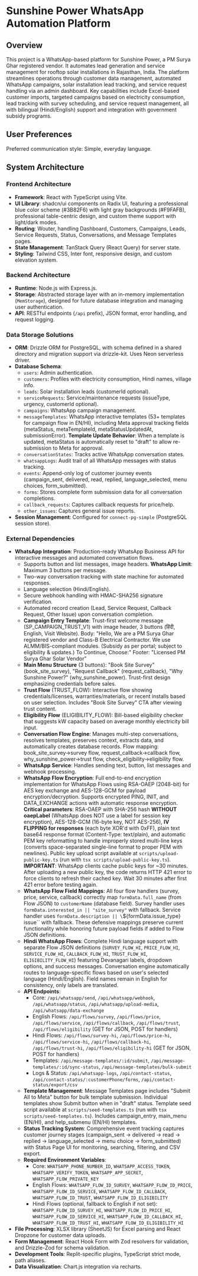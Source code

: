 # Sunshine Power WhatsApp Automation Platform

## Overview

This project is a WhatsApp-based platform for Sunshine Power, a PM Surya Ghar registered vendor. It automates lead generation and service management for rooftop solar installations in Rajasthan, India. The platform streamlines operations through customer data management, automated WhatsApp campaigns, solar installation lead tracking, and service request handling via an admin dashboard. Key capabilities include Excel-based customer imports, targeted campaigns based on electricity consumption, lead tracking with survey scheduling, and service request management, all with bilingual (Hindi/English) support and integration with government subsidy programs.

## User Preferences

Preferred communication style: Simple, everyday language.

## System Architecture

### Frontend Architecture
- **Framework**: React with TypeScript using Vite.
- **UI Library**: shadcn/ui components on Radix UI, featuring a professional blue color scheme (#3B82F6) with light gray backgrounds (#F9FAFB), professional table-centric design, and custom theme support with light/dark modes.
- **Routing**: Wouter, handling Dashboard, Customers, Campaigns, Leads, Service Requests, Status, Conversations, and Message Templates pages.
- **State Management**: TanStack Query (React Query) for server state.
- **Styling**: Tailwind CSS, Inter font, responsive design, and custom elevation system.

### Backend Architecture
- **Runtime**: Node.js with Express.js.
- **Storage**: Abstracted storage layer with an in-memory implementation (`MemStorage`), designed for future database integration and managing user authentication.
- **API**: RESTful endpoints (`/api` prefix), JSON format, error handling, and request logging.

### Data Storage Solutions
- **ORM**: Drizzle ORM for PostgreSQL, with schema defined in a shared directory and migration support via drizzle-kit. Uses Neon serverless driver.
- **Database Schema**:
    - `users`: Admin authentication.
    - `customers`: Profiles with electricity consumption, Hindi names, village info.
    - `leads`: Solar installation leads (customerId optional).
    - `serviceRequests`: Service/maintenance requests (issueType, urgency, customerId optional).
    - `campaigns`: WhatsApp campaign management.
    - `messageTemplates`: WhatsApp interactive templates (53+ templates for campaign flow in EN/HI), including Meta approval tracking fields (metaStatus, metaTemplateId, metaStatusUpdatedAt, submissionError). **Template Update Behavior**: When a template is updated, metaStatus is automatically reset to "draft" to allow re-submission to Meta for approval.
    - `conversationStates`: Tracks active WhatsApp conversation states.
    - `whatsappLogs`: Audit trail of all WhatsApp messages with status tracking.
    - `events`: Append-only log of customer journey events (campaign_sent, delivered, read, replied, language_selected, menu choices, form_submitted).
    - `forms`: Stores complete form submission data for all conversation completions.
    - `callback_requests`: Captures callback requests for price/help.
    - `other_issues`: Captures general issue reports.
- **Session Management**: Configured for `connect-pg-simple` (PostgreSQL session store).

### External Dependencies

- **WhatsApp Integration**: Production-ready WhatsApp Business API for interactive messages and automated conversation flows.
    - Supports button and list messages, image headers. **WhatsApp Limit**: Maximum 3 buttons per message.
    - Two-way conversation tracking with state machine for automated responses.
    - Language selection (Hindi/English).
    - Secure webhook handling with HMAC-SHA256 signature verification.
    - Automated record creation (Lead, Service Request, Callback Request, Other Issue) upon conversation completion.
    - **Campaign Entry Template**: Trust-first welcome message (SP_CAMPAIGN_TRUST_V1) with image header, 3 buttons (हिंदी, English, Visit Website). Body: "Hello, We are a PM Surya Ghar registered vendor and Class-B Electrical Contractor. We use ALMM/BIS-compliant modules. (Subsidy as per portal; subject to eligibility & updates.) To Continue, Choose:" Footer: "Licensed PM Surya Ghar Solar Vendor"
    - **Main Menu Structure** (3 buttons): "Book Site Survey" (book_site_survey), "Request Callback" (request_callback), "Why Sunshine Power?" (why_sunshine_power). Trust-first design emphasizing credentials before sales.
    - **Trust Flow** (TRUST_FLOW): Interactive flow showing credentials/licenses, warranties/materials, or recent installs based on user selection. Includes "Book Site Survey" CTA after viewing trust content.
    - **Eligibility Flow** (ELIGIBILITY_FLOW): Bill-based eligibility checker that suggests kW capacity based on average monthly electricity bill input.
    - **Conversation Flow Engine**: Manages multi-step conversations, resolves templates, preserves context, extracts data, and automatically creates database records. Flow mapping: book_site_survey→survey flow, request_callback→callback flow, why_sunshine_power→trust flow, check_eligibility→eligibility flow.
    - **WhatsApp Service**: Handles sending text, button, list messages and webhook processing.
    - **WhatsApp Flow Encryption**: Full end-to-end encryption implementation for WhatsApp Flows using RSA-OAEP (2048-bit) for AES key exchange and AES-128-GCM for payload encryption/decryption. Supports encrypted PING, INIT, and DATA_EXCHANGE actions with automatic response encryption. **Critical parameters**: RSA-OAEP with SHA-256 hash **WITHOUT oaepLabel** (WhatsApp does NOT use a label for session key encryption), AES-128-GCM (16-byte key, NOT AES-256), **IV FLIPPING for responses** (each byte XOR'd with 0xFF), plain text base64 response format (Content-Type: text/plain), and automatic PEM key reformatting to handle improperly stored multi-line keys (converts space-separated single-line format to proper PEM with newlines). Public key upload script available at `scripts/upload-public-key.ts` (run with `tsx scripts/upload-public-key.ts`). **IMPORTANT**: WhatsApp clients cache public keys for ~30 minutes. After uploading a new public key, the code returns HTTP 421 error to force clients to refresh their cached key. Wait 30 minutes after first 421 error before testing again.
    - **WhatsApp Flow Field Mappings**: All four flow handlers (survey, price, service, callback) correctly map `formData.full_name` (from Flow JSON) to `customerName` (database field). Survey handler uses `formData.interested_in || "site_survey"` with fallback. Service handler uses `formData.description || \`${formData.issue_type} issue\`` with fallback. These defensive mappings preserve current functionality while honoring future payload fields if added to Flow JSON definitions.
    - **Hindi WhatsApp Flows**: Complete Hindi language support with separate Flow JSON definitions (`SURVEY_FLOW_HI`, `PRICE_FLOW_HI`, `SERVICE_FLOW_HI`, `CALLBACK_FLOW_HI`, `TRUST_FLOW_HI`, `ELIGIBILITY_FLOW_HI`) featuring Devanagari labels, dropdown options, and success messages. Conversation engine automatically routes to language-specific flows based on user's selected language (Hindi/English). Field names remain in English for consistency, only labels are translated.
    - **API Endpoints**: 
        - Core: `/api/whatsapp/send`, `/api/whatsapp/webhook`, `/api/whatsapp/status`, `/api/whatsapp/upload-media`, `/api/whatsapp/data-exchange`
        - English Flows: `/api/flows/survey`, `/api/flows/price`, `/api/flows/service`, `/api/flows/callback`, `/api/flows/trust`, `/api/flows/eligibility` (GET for JSON, POST for handlers)
        - Hindi Flows: `/api/flows/survey-hi`, `/api/flows/price-hi`, `/api/flows/service-hi`, `/api/flows/callback-hi`, `/api/flows/trust-hi`, `/api/flows/eligibility-hi` (GET for JSON, POST for handlers)
        - Templates: `/api/message-templates/:id/submit`, `/api/message-templates/:id/sync-status`, `/api/message-templates/bulk-submit`
        - Logs & Status: `/api/whatsapp-logs`, `/api/contact-status`, `/api/contact-status/:customerPhone/forms`, `/api/contact-status/export/csv`
    - **Template Management**: Message Templates page includes "Submit All to Meta" button for bulk template submission. Individual templates show Submit button when in "draft" status. Template seed script available at `scripts/seed-templates.ts` (run with `tsx scripts/seed-templates.ts`). Includes campaign_entry, main_menu (EN/HI), and help_submenu (EN/HI) templates.
    - **Status Tracking System**: Comprehensive event tracking captures customer journey stages (campaign_sent → delivered → read → replied → language_selected → menu choice → form_submitted) with Status Page UI for monitoring, searching, filtering, and CSV export.
    - **Required Environment Variables**: 
        - Core: `WHATSAPP_PHONE_NUMBER_ID`, `WHATSAPP_ACCESS_TOKEN`, `WHATSAPP_VERIFY_TOKEN`, `WHATSAPP_APP_SECRET`, `WHATSAPP_FLOW_PRIVATE_KEY`
        - English Flows: `WHATSAPP_FLOW_ID_SURVEY`, `WHATSAPP_FLOW_ID_PRICE`, `WHATSAPP_FLOW_ID_SERVICE`, `WHATSAPP_FLOW_ID_CALLBACK`, `WHATSAPP_FLOW_ID_TRUST`, `WHATSAPP_FLOW_ID_ELIGIBILITY`
        - Hindi Flows (optional, fallback to English if not set): `WHATSAPP_FLOW_ID_SURVEY_HI`, `WHATSAPP_FLOW_ID_PRICE_HI`, `WHATSAPP_FLOW_ID_SERVICE_HI`, `WHATSAPP_FLOW_ID_CALLBACK_HI`, `WHATSAPP_FLOW_ID_TRUST_HI`, `WHATSAPP_FLOW_ID_ELIGIBILITY_HI`
- **File Processing**: XLSX library (SheetJS) for Excel parsing and React Dropzone for customer data uploads.
- **Form Management**: React Hook Form with Zod resolvers for validation, and Drizzle-Zod for schema validation.
- **Development Tools**: Replit-specific plugins, TypeScript strict mode, path aliases.
- **Data Visualization**: Chart.js integration via recharts.